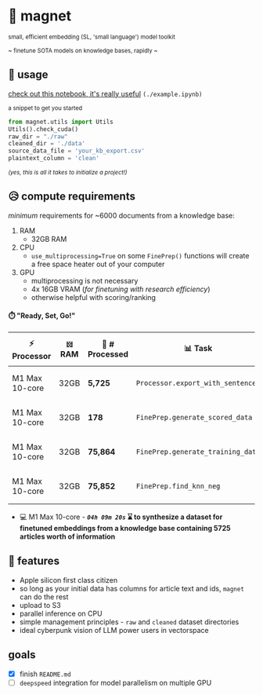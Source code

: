 # 🧲 magnet

<small>small, efficient embedding (SL, 'small language') model toolkit</small>

<small>

~ finetune SOTA models on knowledge bases, rapidly ~

</small>

## 🎉 usage

[check out this notebook, it's really useful](./example.ipynb) `(./example.ipynb)`

<small>a snippet to get you started</small>

``` python
from magnet.utils import Utils
Utils().check_cuda()
raw_dir = "./raw"
cleaned_dir = './data'
source_data_file = 'your_kb_export.csv'
plaintext_column = 'clean'
```

<small>*(yes, this is all it takes to initialize a project!)*</small>

## 😥 compute requirements

_minimum_ requirements for ~6000 documents from a knowledge base:

 1. RAM
    - 32GB RAM
 2. CPU
    - `use_multiprocessing=True` on some `FinePrep()` functions will create a free space heater out of your computer
 3. GPU
    - multiprocessing is not necessary
    - 4x 16GB VRAM (*for finetuning with research efficiency*)
    - otherwise helpful with scoring/ranking

#### ⏱️ "Ready, Set, Go!"

| ⚡️ Processor 	| 𝍌 RAM 	| 📝 # Processed 	| 📊 Task 	| 🧠 Model Prep 	| 🏁 Time 	| ⚙️ Params 	|
|---	|---	|---	|---	|---	|---	|---	|
| M1 Max 10-core 	| 32GB 	| **5,725** 	| `Processor.export_with_sentences` 	| `bge-large-en-v1.5` 	| _37s_ 	| - 	|
| M1 Max 10-core 	| 32GB 	| **178** 	| `FinePrep.generate_scored_data` 	| `bge-large-en-v1.5` 	| _03h 07m 05s_ 	| `use_multiprocessing`, `split=32` 	|
| M1 Max 10-core 	| 32GB 	| **75,864** 	| `FinePrep.generate_training_data` 	| `bge-large-en-v1.5` 	| _01m 08s_ 	| - 	|
| M1 Max 10-core 	| 32GB 	| **75,852** 	| `FinePrep.find_knn_neg` 	| `bge-large-en-v1.5` 	| _01h 00m 40s_ 	| `sample_range=[0,500]`, `num_hard_negatives=15` 	|

   - 💻 M1 Max 10-core - **_`04h 09m 20s`_ ⌛️ to synthesize a dataset for finetuned embeddings from a knowledge base containing 5725 articles worth of information**



## 👏 features

 - Apple silicon first class citizen
 - so long as your initial data has columns for article text and ids, `magnet` can do the rest
 - upload to S3
 - parallel inference on CPU
 - simple management principles - `raw` and `cleaned` dataset directories
 - ideal cyberpunk vision of LLM power users in vectorspace

## goals

- [x] finish `README.md`
- [ ] `deepspeed` integration for model parallelism on multiple GPU
